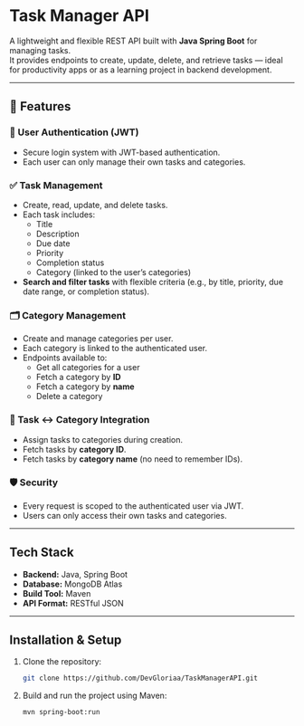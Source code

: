 # Task Manager API

A lightweight and flexible REST API built with **Java Spring Boot** for managing tasks.  
It provides endpoints to create, update, delete, and retrieve tasks — ideal for productivity apps or as a learning project in backend development.

---

## 🚀 Features

### 🔐 User Authentication (JWT)  
- Secure login system with JWT-based authentication.  
- Each user can only manage their own tasks and categories.  

### ✅ Task Management  
- Create, read, update, and delete tasks.  
- Each task includes:
  - Title  
  - Description  
  - Due date  
  - Priority  
  - Completion status  
  - Category (linked to the user’s categories)  
- **Search and filter tasks** with flexible criteria (e.g., by title, priority, due date range, or completion status).  

### 🗂️ Category Management  
- Create and manage categories per user.  
- Each category is linked to the authenticated user.  
- Endpoints available to:
  - Get all categories for a user  
  - Fetch a category by **ID**  
  - Fetch a category by **name**  
  - Delete a category  

### 🔗 Task ↔ Category Integration  
- Assign tasks to categories during creation.  
- Fetch tasks by **category ID**.  
- Fetch tasks by **category name** (no need to remember IDs).  

### 🛡️ Security  
- Every request is scoped to the authenticated user via JWT.  
- Users can only access their own tasks and categories.  


 

---

## Tech Stack
- **Backend:** Java, Spring Boot  
- **Database:** MongoDB Atlas 
- **Build Tool:** Maven  
- **API Format:** RESTful JSON  

---

## Installation & Setup

1. Clone the repository:
   ```bash
   git clone https://github.com/DevGloriaa/TaskManagerAPI.git

2. Build and run the project using Maven:
   ```bash
   mvn spring-boot:run








